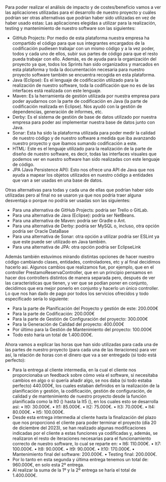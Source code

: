 Para poder realizar el análisis de impacto y de costes/beneficio vamos a ver las aplicaciones utilizadas para el desarrollo de nuestro proyecto y cuáles podrían ser otras alternativas que podrían haber sido utilizadas en vez de haber usado estas:
Las aplicaciones elegidas a utilizar para la realización, testing y mantenimiento de nuestro software son las siguientes:
-	GitHub Projects: Por medio de esta plataforma nuestra empresa ha compartido el código para que sus integrantes encargados de la codificación pudiesen trabajar con un mismo código y a la vez poder, todos y cada uno de ellos, subir sus partes de código para que el resto pueda trabajar con ello. Además, es de ayuda para la organización del proyecto ya que, todos los Sprints han sido organizados y marcados en esta plataforma y toda la documentación necesaria para nuestro proyecto software también se encuentra recogida en esta plataforma.
-	Java (Eclipse): Es el lenguaje de codificación utilizado para la realización de nuestro software, toda la codificación que no es de las interfaces está realizada con este lenguaje.
-	Maven: Es la herramienta de gestión utilizada por nuestra empresa para poder ayudarnos con la parte de codificación en Java (la parte de codificación realizada en Eclipse). Nos ayudó con la gestión de dependencias, generación de informes, etc.
-	Derby: Es el sistema de gestión de base de datos utilizado por nuestra empresa para poder así implementar nuestra base de datos junto con Java.
-	Sonar: Esta ha sido la plataforma utilizada para poder medir la calidad de nuestro código y de nuestro software a medida que iba avanzando nuestro proyecto y que íbamos sumando codificación a este.
-	HTML: Este es el lenguaje utilizado para la realización de la parte de diseño de nuestro software, es decir, todas las interfaces visuales que podemos ver en nuestro software han sido realizadas con este lenguaje de código.
-	JPA (Java Persistence API): Esto nos ofrece una API de Java que nos ayuda a mapear los objetos utilizados en nuestro código a entidades que van a ser usadas en una base de datos.

Otras alternativas para todas y cada una de ellas que podrían haber sido utilizadas pero al final no se usaron ya que nos podría traer alguna desventaja o porque no podría ser usadas son las siguientes:
-	Para una alternativa de GitHub Projects: podría ser Trello o GitLab.
-	Para una alternativa de Java (Eclipse): podría ser NetBeans.
-	Para una alternativa de Maven: podría ser Gradle o Ant.
-	Para una alternativa de Derby: podría ser MySQL o, incluso, otra opción podría ser Oracle DataBase
-	Para una alternativa de Sonar: otra opción a utilizar podría ser ESLint ya que este puede ser utilizado en Java también.
-	Para una alternativa de JPA: otra opción podría ser EclipseLink

Además también estuvimos mirando distintas opciones de hacer nuestro código cambiando clases, entidades, controladores, etc y al final decidimos hacerlo asi. Algunos cambios que realizamos fue, por ejemplo, que en el controller PrestamoReservaController, que en un principio pensamos en hacer dos controllers distintos de manera separada pero, después de ver las características que tienen, y ver que se podían poner en conjunto, decidimos que era mejor ponerlo en conjunto y hacerlo un único controller.  
Lo que nos han dado de pago por todos los servicios ofrecidos y todo especificado sería lo siguiente:
-	Para la parte de Planificación del Proyecto y gestión de este: 200.000€
-	Para la parte de Codificación: 200.000€
-	Para la parte de Gestión de Configuración del proyecto: 300.000€ 
-	Para la Generación de Calidad del proyecto: 400.000€
-	Por último para la Gestión de Mantenimiento del proyecto: 100.000€
-	Todo esto haría un total de 1.400.000€.

Ahora vamos a explicar las horas que han sido utilizadas para cada una de las partes de nuestro proyecto (para cada una de las iteraciones) para ver así, la relación de horas con el dinero que va a ser entregado (si todo está perfecto):
-	Para la entrega al cliente intermedia, en la cual el cliente nos proporcionaba un feedback sobre cómo veía el software, si necesitaba cambios en algo o si quería añadir algo, se nos daba (si todo estaba perfecto) 440.000€, los cuales estaban definidos en la realización de la planificación y gestión, la codificación, gestión de configuración, de calidad y de mantenimiento de nuestro proyecto desde la función planificada como la It0 () hasta la It5 (), en los cuales esto se desarrolla así:
•	It0: 30.000€.
•	It1: 85.000€.
•	It2: 75.000€.
•	It3: 70.000€.
•	It4: 80.000€.
•	It5: 100.000€.
-	Desde esta entrega intermedia al cliente hasta la finalización del plazo que nos proporcionó el cliente para poder terminar el proyecto (día 20 de diciembre del 2023), se han realizado algunas modificaciones indicadas por el cliente a estas funciones ya codificadas y, además, se realizaron el resto de iteraciones necesarias para el funcionamiento correcto de nuestro software, lo cual se reparte en:
•	It6: 110.000€.
•	It7: 100.000€.
•	It8: 90.000€.
•	It9: 90.000€.
•	It10: 170.000€.
•	Mantenimiento final del software: 200.000€.
•	Testing final: 200.000€.
-	Por lo tanto en esta segunda y última entrega tenemos un total de: 960.000€, en solo esta 2º entrega.
-	Al realizar la suma de la 1º y la 2º entrega se haría el total de 1.400.000€.

